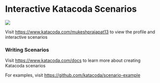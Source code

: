 # Interactive Katacoda Scenarios

[![](http://shields.katacoda.com/katacoda/mukeshprajapat13/count.svg)](https://www.katacoda.com/mukeshprajapat13 "Get your profile on Katacoda.com")

Visit https://www.katacoda.com/mukeshprajapat13 to view the profile and interactive scenarios

### Writing Scenarios
Visit https://www.katacoda.com/docs to learn more about creating Katacoda scenarios

For examples, visit https://github.com/katacoda/scenario-example
